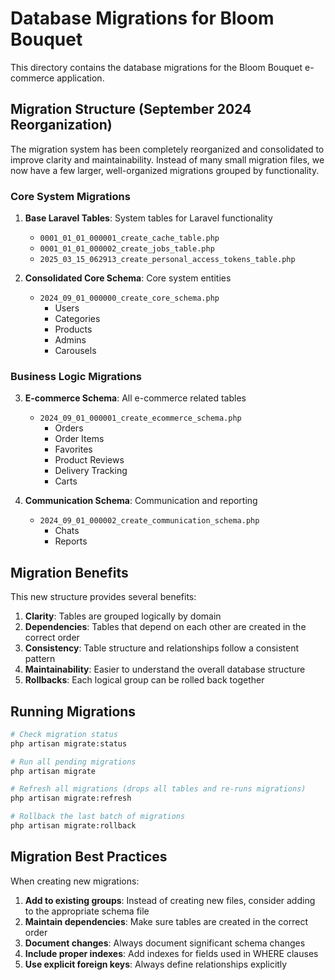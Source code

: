# Database Migrations for Bloom Bouquet

This directory contains the database migrations for the Bloom Bouquet e-commerce application.

## Migration Structure (September 2024 Reorganization)

The migration system has been completely reorganized and consolidated to improve clarity and maintainability. Instead of many small migration files, we now have a few larger, well-organized migrations grouped by functionality.

### Core System Migrations

1. **Base Laravel Tables**: System tables for Laravel functionality
   - `0001_01_01_000001_create_cache_table.php`
   - `0001_01_01_000002_create_jobs_table.php`
   - `2025_03_15_062913_create_personal_access_tokens_table.php`

2. **Consolidated Core Schema**: Core system entities
   - `2024_09_01_000000_create_core_schema.php`
     - Users
     - Categories
     - Products
     - Admins
     - Carousels

### Business Logic Migrations

3. **E-commerce Schema**: All e-commerce related tables
   - `2024_09_01_000001_create_ecommerce_schema.php`
     - Orders
     - Order Items
     - Favorites
     - Product Reviews
     - Delivery Tracking
     - Carts

4. **Communication Schema**: Communication and reporting
   - `2024_09_01_000002_create_communication_schema.php`
     - Chats
     - Reports

## Migration Benefits

This new structure provides several benefits:

1. **Clarity**: Tables are grouped logically by domain
2. **Dependencies**: Tables that depend on each other are created in the correct order
3. **Consistency**: Table structure and relationships follow a consistent pattern
4. **Maintainability**: Easier to understand the overall database structure
5. **Rollbacks**: Each logical group can be rolled back together

## Running Migrations

```bash
# Check migration status
php artisan migrate:status

# Run all pending migrations
php artisan migrate

# Refresh all migrations (drops all tables and re-runs migrations)
php artisan migrate:refresh

# Rollback the last batch of migrations
php artisan migrate:rollback
```

## Migration Best Practices

When creating new migrations:

1. **Add to existing groups**: Instead of creating new files, consider adding to the appropriate schema file
2. **Maintain dependencies**: Make sure tables are created in the correct order
3. **Document changes**: Always document significant schema changes
4. **Include proper indexes**: Add indexes for fields used in WHERE clauses
5. **Use explicit foreign keys**: Always define relationships explicitly 